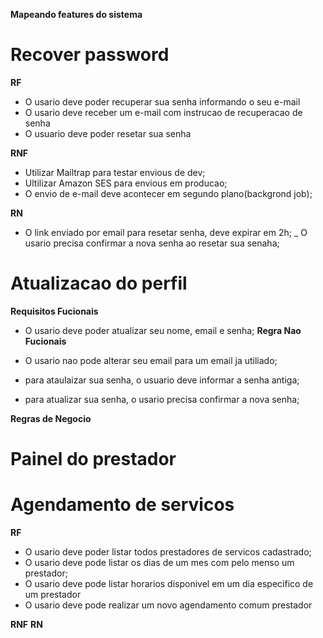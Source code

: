 **Mapeando features do sistema**
# Recover password

**RF**
- O usario deve poder recuperar sua senha informando o seu e-mail
- O usario deve receber um e-mail com instrucao de recuperacao de senha
- O usuario deve poder resetar sua senha

**RNF**
-  Utilizar Mailtrap para testar envious de dev;
- Ultilizar Amazon SES para envious em producao;
- O envio de e-mail deve acontecer em segundo plano(backgrond job);


**RN**

- O link enviado por email para  resetar senha, deve expirar em 2h;
_ O usario precisa confirmar a nova senha ao resetar sua senaha;

# Atualizacao do perfil

**Requisitos Fucionais**
- O usario deve poder atualizar seu nome, email e senha;
**Regra Nao Fucionais**

- O usario nao pode alterar seu email para um email ja utiliado;
- para ataulaizar sua senha, o usuario deve informar a senha antiga;
- para atualizar sua senha, o usario precisa confirmar a nova senha;


**Regras de Negocio**

# Painel do prestador

# Agendamento de servicos

**RF**

- O usario deve poder listar todos prestadores de servicos cadastrado;
- O usario deve pode listar os dias de um mes com pelo menso um prestador;
- O usario deve pode listar horarios disponivel em um dia especifico de um prestador
- O usario deve pode realizar um novo agendamento comum prestador

**RNF**
**RN**
